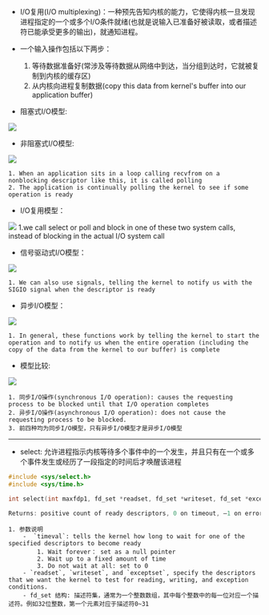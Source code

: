 
- I/O复用(I/O multiplexing)：一种预先告知内核的能力，它使得内核一旦发现进程指定的一个或多个I/O条件就绪(也就是说输入已准备好被读取，或者描述符已能承受更多的输出)，就通知进程。

- 一个输入操作包括以下两步：
    1. 等待数据准备好(常涉及等待数据从网络中到达，当分组到达时，它就被复制到内核的缓存区)
    2. 从内核向进程复制数据(copy this data from kernel's buffer into our application buffer)
- 阻塞式I/O模型:

![](https://github.com/tomming233/unplearning/raw/master/notes/images/WX20181220-140649@2x.png)

- 非阻塞式I/O模型:

![](https://github.com/tomming233/unplearning/raw/master/notes/images/WX20181220-142205@2x.png)

    1. When an application sits in a loop calling recvfrom on a nonblocking descriptor like this, it is called polling
    2. The application is continually polling the kernel to see if some operation is ready

- I/O复用模型：

![](https://github.com/tomming233/unplearning/raw/master/notes/images/WX20181220-142824@2x.png)
    1.we call select or poll and block in one of these two system calls, instead of blocking in the actual I/O system call

- 信号驱动式I/O模型：

![](https://github.com/tomming233/unplearning/raw/master/notes/images/WX20181220-143455@2x.png)

    1. We can also use signals, telling the kernel to notify us with the SIGIO signal when the descriptor is ready

- 异步I/O模型：

![](https://github.com/tomming233/unplearning/raw/master/notes/images/WX20181220-144754@2x.png)

    1. In general, these functions work by telling the kernel to start the operation and to notify us when the entire operation (including the copy of the data from the kernel to our buffer) is complete

- 模型比较:

![](https://github.com/tomming233/unplearning/raw/master/notes/images/WX20181220-145153@2x.png)

    1. 同步I/O操作(synchronous I/O operation): causes the requesting process to be blocked until that I/O operation completes
    2. 异步I/O操作(asynchronous I/O operation): does not cause the requesting process to be blocked.
    3. 前四种均为同步I/O模型，只有异步I/O模型才是异步I/O模型
---

- select: 允许进程指示内核等待多个事件中的一个发生，并且只有在一个或多个事件发生或经历了一段指定的时间后才唤醒该进程

```c
#include <sys/select.h>
#include <sys/time.h>

int select(int maxfdp1, fd_set *readset, fd_set *writeset, fd_set *exceptset, const struct timeval *timeout);

Returns: positive count of ready descriptors, 0 on timeout, –1 on error
```

    1. 参数说明
        -  `timeval`: tells the kernel how long to wait for one of the specified descriptors to become ready
            1. Wait forever： set as a null pointer
            2. Wait up to a fixed amount of time
            3. Do not wait at all: set to 0
        - `readset`, `writeset`, and `exceptset`, specify the descriptors that we want the kernel to test for reading, writing, and exception conditions.
        - fd_set 结构: 描述符集，通常为一个整数数组，其中每个整数中的每一位对应一个描述符。例如32位整数，第一个元素对应于描述符0~31
